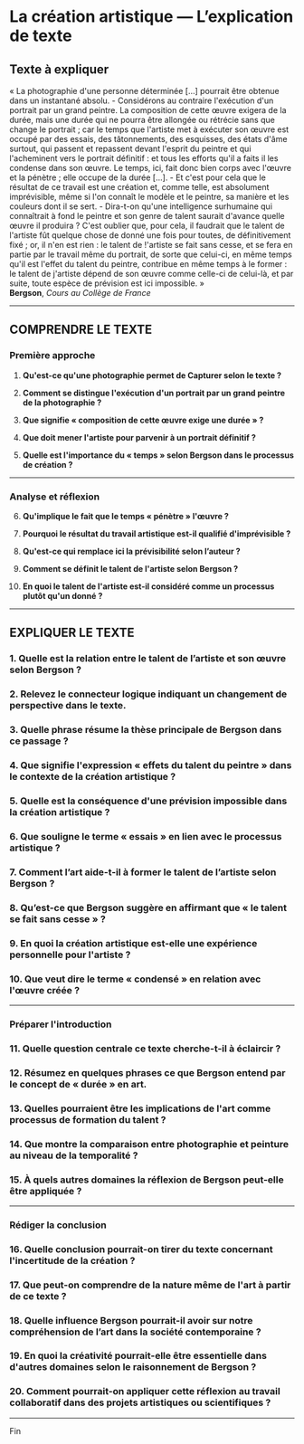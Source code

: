 # La création artistique — L’explication de texte

## Texte à expliquer
« La photographie d'une personne déterminée […] pourrait être obtenue dans un instantané absolu. - Considérons au contraire l'exécution d'un portrait par un grand peintre. La composition de cette œuvre exigera de la durée, mais une durée qui ne pourra être allongée ou rétrécie sans que change le portrait ; car le temps que l'artiste met à exécuter son œuvre est occupé par des essais, des tâtonnements, des esquisses, des états d'âme surtout, qui passent et repassent devant l'esprit du peintre et qui l'acheminent vers le portrait définitif : et tous les efforts qu'il a faits il les condense dans son œuvre. Le temps, ici, fait donc bien corps avec l'œuvre et la pénètre ; elle occupe de la durée […]. - Et c'est pour cela que le résultat de ce travail est une création et, comme telle, est absolument imprévisible, même si l'on connaît le modèle et le peintre, sa manière et les couleurs dont il se sert. - Dira-t-on qu'une intelligence surhumaine qui connaîtrait à fond le peintre et son genre de talent saurait d'avance quelle œuvre il produira ? C'est oublier que, pour cela, il faudrait que le talent de l'artiste fût quelque chose de donné une fois pour toutes, de définitivement fixé ; or, il n'en est rien : le talent de !'artiste se fait sans cesse, et se fera en partie par le travail même du portrait, de sorte que celui-ci, en même temps qu'il est l'effet du talent du peintre, contribue en même temps à le former : le talent de j'artiste dépend de son œuvre comme celle-ci de celui-là, et par suite, toute espèce de prévision est ici impossible. »
<br/><b>Bergson</b>, <i>Cours au Collège de France</i>

---

## COMPRENDRE LE TEXTE

### Première approche

1. **Qu'est-ce qu'une photographie permet de Capturer selon le texte ?**

2. **Comment se distingue l'exécution d'un portrait par un grand peintre de la photographie ?**

3. **Que signifie « composition de cette œuvre exige une durée » ?**

4. **Que doit mener l'artiste pour parvenir à un portrait définitif ?**

5. **Quelle est l'importance du « temps » selon Bergson dans le processus de création ?**

---

### Analyse et réflexion

6. **Qu'implique le fait que le temps « pénètre » l'œuvre ?**

7. **Pourquoi le résultat du travail artistique est-il qualifié d'imprévisible ?**

8. **Qu'est-ce qui remplace ici la prévisibilité selon l’auteur ?**

9. **Comment se définit le talent de l'artiste selon Bergson ?**

10. **En quoi le talent de l'artiste est-il considéré comme un processus plutôt qu'un donné ?**

---

## EXPLIQUER LE TEXTE

### 1. Quelle est la relation entre le talent de l’artiste et son œuvre selon Bergson ? 

### 2. Relevez le connecteur logique indiquant un changement de perspective dans le texte. 

### 3. Quelle phrase résume la thèse principale de Bergson dans ce passage ?

### 4. Que signifie l'expression « effets du talent du peintre » dans le contexte de la création artistique ?

### 5. Quelle est la conséquence d'une prévision impossible dans la création artistique ? 

### 6. Que souligne le terme « essais » en lien avec le processus artistique ? 

### 7. Comment l’art aide-t-il à former le talent de l’artiste selon Bergson ?

### 8. Qu’est-ce que Bergson suggère en affirmant que « le talent se fait sans cesse » ?

### 9. En quoi la création artistique est-elle une expérience personnelle pour l'artiste ? 

### 10. Que veut dire le terme « condensé » en relation avec l'œuvre créée ?

---

### Préparer l'introduction

### 11. Quelle question centrale ce texte cherche-t-il à éclaircir ?

### 12. Résumez en quelques phrases ce que Bergson entend par le concept de « durée » en art.

### 13. Quelles pourraient être les implications de l'art comme processus de formation du talent ?

### 14. Que montre la comparaison entre photographie et peinture au niveau de la temporalité ? 

### 15. À quels autres domaines la réflexion de Bergson peut-elle être appliquée ? 

--- 

### Rédiger la conclusion
 
### 16. Quelle conclusion pourrait-on tirer du texte concernant l'incertitude de la création ? 

### 17. Que peut-on comprendre de la nature même de l'art à partir de ce texte ? 

### 18. Quelle influence Bergson pourrait-il avoir sur notre compréhension de l’art dans la société contemporaine ? 

### 19. En quoi la créativité pourrait-elle être essentielle dans d'autres domaines selon le raisonnement de Bergson ?

### 20. Comment pourrait-on appliquer cette réflexion au travail collaboratif dans des projets artistiques ou scientifiques ? 

--- 

Fin